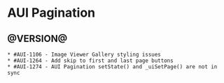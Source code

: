 AUI Pagination
========

@VERSION@
------
	* #AUI-1106 - Image Viewer Gallery styling issues
	* #AUI-1264 - Add skip to first and last page buttons
    * #AUI-1274 - AUI Pagination setState() and _uiSetPage() are not in sync